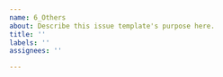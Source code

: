 ```yaml
---
name: 6_Others
about: Describe this issue template's purpose here.
title: ''
labels: ''
assignees: ''

---
```



